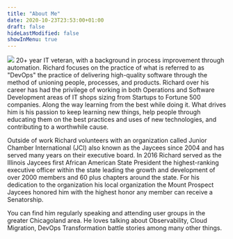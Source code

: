 ```yaml
---
title: "About Me"
date: 2020-10-23T23:53:00+01:00
draft: false
hideLastModified: false
showInMenu: true
---
```


![](https://gogorichiesitefiles.blob.core.windows.net/publicfiles/avataaars.png)
20+ year IT veteran, with a background in process improvement through automation. Richard focuses on the practice of what is referred to as "DevOps" the practice of delivering high-quality software through the method of unioning people, processes, and products. Richard over his career has had the privilege of working in both Operations and Software Development areas of IT shops sizing from Startups to Fortune 500 companies. Along the way learning from the best while doing it. What drives him is his passion to keep learning new things, help people through educating them on the best practices and uses of new technologies, and contributing to a worthwhile cause. 

Outside of work Richard volunteers with an organization called Junior Chamber International (JCI) also known as the Jaycees since 2004 and has served many years on their executive board.  In 2016 Richard served as the Illinois Jaycees first African American State President the highest-ranking executive officer within the state leading the growth and development of over 2000 members and 60 plus chapters around the state. For his dedication to the organization his local organization the Mount Prospect Jaycees honored him with the highest honor any member can receive a Senatorship.

You can find him regularly speaking and attending user groups in the greater Chicagoland area. He loves talking about Observability, Cloud Migration, DevOps Transformation battle stories among many other things.